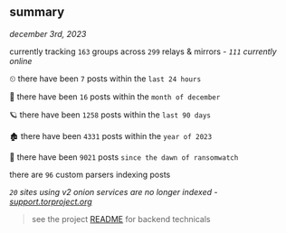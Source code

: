 
## summary
_december 3rd, 2023_

currently tracking `163` groups across `299` relays & mirrors - _`111` currently online_

⏲ there have been `7` posts within the `last 24 hours`

🦈 there have been `16` posts within the `month of december`

🪐 there have been `1258` posts within the `last 90 days`

🏚 there have been `4331` posts within the `year of 2023`

🦕 there have been `9021` posts `since the dawn of ransomwatch`

there are `96` custom parsers indexing posts

_`20` sites using v2 onion services are no longer indexed - [support.torproject.org](https://support.torproject.org/onionservices/v2-deprecation/)_

> see the project [README](https://github.com/joshhighet/ransomwatch#ransomwatch--) for backend technicals
